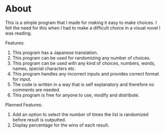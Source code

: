 <h1>About</h1>

This is a simple program that I made for making it easy to make choices.
I felt the need for this when I had to make a difficult choice in a visual novel I was reading.

Features:
<ol>
	<li>This program has a Japanese translation.</li>
	<li>This program can be used for randomizing any number of choices.</li>
	<li>This program can be used with any kind of choices, numbers, words, names, special characters etc.</li>
	<li>This program handles any incorrect inputs and provides correct format for input.</li>
	<li>The code is written in a way that is self explanatory and therefore no comments are needed.</li>
	<li>This program is free for anyone to use, modify and distribute.</li>
</ol>

 Planned Features:
 <ol>
	<li>Add an option to select the number of times the list is randomized before result is outputted.</li>
	<li>Display percentage for the wins of each result.</li>
 </ol>
